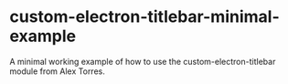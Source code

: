 # custom-electron-titlebar-minimal-example
A minimal working example of how to use the custom-electron-titlebar module from Alex Torres.
